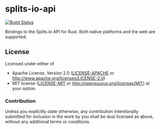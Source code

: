# splits-io-api

[![Build Status](https://github.com/LiveSplit/splits-io-api/workflows/Rust/badge.svg)](https://github.com/LiveSplit/splits-io-api/actions)

Bindings to the Splits.io API for Rust. Both native platforms and the web are
supported.

## License

Licensed under either of

* Apache License, Version 2.0 ([LICENSE-APACHE](LICENSE-APACHE) or http://www.apache.org/licenses/LICENSE-2.0)
* MIT license ([LICENSE-MIT](LICENSE-MIT) or http://opensource.org/licenses/MIT) at your option.

### Contribution

Unless you explicitly state otherwise, any contribution intentionally submitted
for inclusion in the work by you shall be dual licensed as above, without any
additional terms or conditions.
